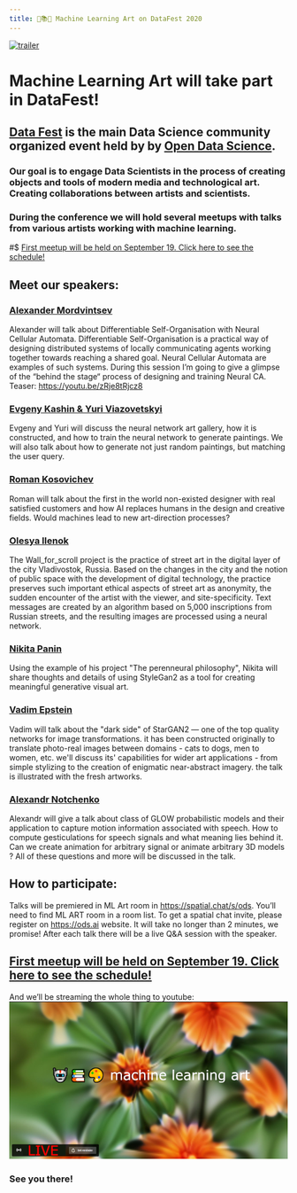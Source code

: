 ```yaml
---
title: 🤖📚🎨 Machine Learning Art on DataFest 2020
---
```

[![trailer](https://fest.ai/2020/static/img/design/fest_global_white_fill.svg)](https://youtu.be/VdgYqOoqL1s)

# Machine Learning Art will take part in DataFest!

## [Data Fest](https://fest.ai/2020) is the main Data Science community organized event held by by [Open Data Science](https://ods.ai).

### Our goal is to engage Data Scientists in the process of creating objects and tools of modern media and technological art. Creating collaborations between artists and scientists.
### During the conference we will hold several meetups with talks from various artists working with machine learning. 
#$  [First meetup will be held on September 19. Click here to see the schedule!](https://mlart.org/datafest/2020-09-19)

## Meet our speakers:
### [Alexander Mordvintsev](https://twitter.com/zzznah)
Alexander will talk about Differentiable Self-Organisation with Neural Cellular Automata.
Differentiable Self-Organisation is a practical way of designing distributed systems of locally communicating agents working together towards reaching a shared goal. Neural Cellular Automata are examples of such systems. During this session I’m going to give a glimpse of the “behind the stage“ process of designing and training Neural CA.
Teaser: https://youtu.be/zRje8tRjcz8

### [Evgeny Kashin & Yuri Viazovetskyi](https://mlart.org/datafest)
Evgeny and Yuri will discuss the neural network art gallery, how it is constructed, and how to train the neural network to generate paintings. We will also talk about how to generate not just random paintings, but matching the user query.

### [Roman Kosovichev](https://www.artlebedev.com/romandkos/)
Roman will talk about the first in the world non-existed designer with real satisfied customers and how AI replaces humans in the design and creative fields. Would machines lead to new art-direction processes?

### [Olesya Ilenok](https://mlart.org/datafest)
The Wall_for_scroll project is the practice of street art in the digital layer of the city Vladivostok, Russia. Based on the changes in the city and the notion of public space with the development of digital technology, the practice preserves such important ethical aspects of street art as anonymity, the sudden encounter of the artist with the viewer, and site-specificity. Text messages are created by an algorithm based on 5,000 inscriptions from Russian streets, and the resulting images are processed using a neural network.

### [Nikita Panin](https://nikitapanin.com/)
Using the example of his project  "The perenneural philosophy", Nikita will share thoughts and details of using StyleGan2 as a tool for creating meaningful generative visual art.

### [Vadim Epstein](http://eps.here.ru/)
Vadim will talk about the "dark side" of StarGAN2 — one of the top quality networks for image transformations. it has been constructed originally to translate photo-real images between domains - cats to dogs, men to women, etc. we'll discuss its' capabilities for wider art applications - from simple stylizing to the creation of enigmatic near-abstract imagery. the talk is illustrated with the fresh artworks.

### [Alexandr Notchenko](https://mlart.org/datafest)
Alexandr will give a talk about class of GLOW probabilistic models and their application to capture motion information associated with speech. How to compute gesticulations for speech signals and what meaning lies behind it. Can we create animation for arbitrary signal or animate arbitrary 3D models ?  All of these questions and more will be discussed in the talk.

## How to participate:
Talks will be premiered in ML Art room in https://spatial.chat/s/ods. 
You’ll need to find ML ART room in a room list.
To get a spatial chat invite, please register on https://ods.ai website. It will take no longer than 2 minutes, we promise! 
After each talk there will be a live Q&A session with the speaker.

##  [First meetup will be held on September 19. Click here to see the schedule!](https://mlart.org/datafest/2020-09-19)

And we’ll be streaming the whole thing to youtube:
[![LIVE](images/ml_art_live_640.png)](https://www.youtube.com/watch?v=othTjSowvqY)

### See you there!
